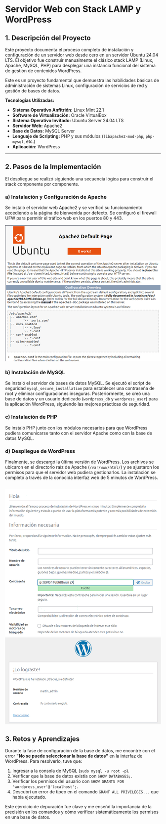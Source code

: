 # Servidor Web con Stack LAMP y WordPress

## 1. Descripción del Proyecto

Este proyecto documenta el proceso completo de instalación y configuración de un servidor web desde cero en un servidor Ubuntu 24.04 LTS. El objetivo fue construir manualmente el clásico stack LAMP (Linux, Apache, MySQL, PHP) para desplegar una instancia funcional del sistema de gestión de contenidos WordPress.

Este es un proyecto fundamental que demuestra las habilidades básicas de administración de sistemas Linux, configuración de servicios de red y gestión de bases de datos.

**Tecnologías Utilizadas:**
*   **Sistema Operativo Anfitrión:** Linux Mint 22.1
*   **Software de Virtualización:** Oracle VirtualBox
*   **Sistema Operativo Invitado:** Ubuntu Server 24.04 LTS
*   **Servidor Web:** Apache2
*   **Base de Datos:** MySQL Server
*   **Lenguaje de Scripting:** PHP y sus módulos (`libapache2-mod-php`, `php-mysql`, etc.)
*   **Aplicación:** WordPress

---

## 2. Pasos de la Implementación

El despliegue se realizó siguiendo una secuencia lógica para construir el stack componente por componente.

### a) Instalación y Configuración de Apache
Se instaló el servidor web Apache2 y se verificó su funcionamiento accediendo a la página de bienvenida por defecto. Se configuró el firewall UFW para permitir el tráfico web en los puertos 80 y 443.

![Página de bienvenida de Apache2](imagenes/apache.png)

### b) Instalación de MySQL
Se instaló el servidor de bases de datos MySQL. Se ejecutó el script de seguridad `mysql_secure_installation` para establecer una contraseña de root y eliminar configuraciones inseguras. Posteriormente, se creó una base de datos y un usuario dedicado (`wordpress_db` y `wordpress_user`) para la aplicación WordPress, siguiendo las mejores prácticas de seguridad.

### c) Instalación de PHP
Se instaló PHP junto con los módulos necesarios para que WordPress pudiera comunicarse tanto con el servidor Apache como con la base de datos MySQL.

### d) Despliegue de WordPress
Finalmente, se descargó la última versión de WordPress. Los archivos se ubicaron en el directorio raíz de Apache (`/var/www/html/`) y se ajustaron los permisos para que el servidor web pudiera gestionarlos. La instalación se completó a través de la conocida interfaz web de 5 minutos de WordPress.

![Instalación de WordPress completada con éxito](imagenes/wp1.png) ![Instalación de WordPress completada con éxito](imagenes/wp2.png)
---

## 3. Retos y Aprendizajes

Durante la fase de configuración de la base de datos, me encontré con el error **"No se puede seleccionar la base de datos"** en la interfaz de WordPress. Para resolverlo, tuve que:

1.  Ingresar a la consola de MySQL (`sudo mysql -u root -p`).
2.  Verificar que la base de datos existía con `SHOW DATABASES;`.
3.  Verificar los permisos del usuario con `SHOW GRANTS FOR 'wordpress_user'@'localhost';`.
4.  Descubrí un error de tipeo en el comando `GRANT ALL PRIVILEGES...` que había ejecutado.

Este ejercicio de depuración fue clave y me enseñó la importancia de la precisión en los comandos y cómo verificar sistemáticamente los permisos en una base de datos.